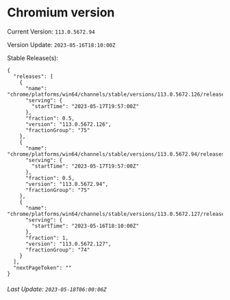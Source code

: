 # Chromium version

Current Version: `113.0.5672.94`

Version Update: `2023-05-16T18:10:00Z`

Stable Release(s):
```
{
  "releases": [
    {
      "name": "chrome/platforms/win64/channels/stable/versions/113.0.5672.126/releases/1684353420",
      "serving": {
        "startTime": "2023-05-17T19:57:00Z"
      },
      "fraction": 0.5,
      "version": "113.0.5672.126",
      "fractionGroup": "75"
    },
    {
      "name": "chrome/platforms/win64/channels/stable/versions/113.0.5672.94/releases/1684353420",
      "serving": {
        "startTime": "2023-05-17T19:57:00Z"
      },
      "fraction": 0.5,
      "version": "113.0.5672.94",
      "fractionGroup": "75"
    },
    {
      "name": "chrome/platforms/win64/channels/stable/versions/113.0.5672.127/releases/1684260600",
      "serving": {
        "startTime": "2023-05-16T18:10:00Z"
      },
      "fraction": 1,
      "version": "113.0.5672.127",
      "fractionGroup": "74"
    }
  ],
  "nextPageToken": ""
}
```

###### Last Update: `2023-05-18T06:00:06Z`
        